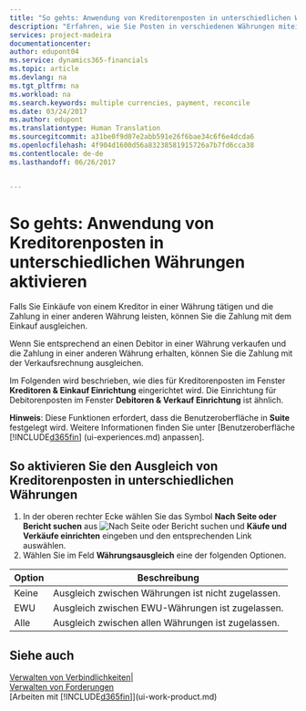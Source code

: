 ```yaml
---
title: "So gehts: Anwendung von Kreditorenposten in unterschiedlichen Währungen aktivieren| Microsoft Docs"
description: "Erfahren, wie Sie Posten in verschiedenen Währungen miteinander ausgleichen."
services: project-madeira
documentationcenter: 
author: edupont04
ms.service: dynamics365-financials
ms.topic: article
ms.devlang: na
ms.tgt_pltfrm: na
ms.workload: na
ms.search.keywords: multiple currencies, payment, reconcile
ms.date: 03/24/2017
ms.author: edupont
ms.translationtype: Human Translation
ms.sourcegitcommit: a31be0f9d07e2abb591e26f6bae34c6f6e4dcda6
ms.openlocfilehash: 4f904d1600d56a83238581915726a7b7fd6cca38
ms.contentlocale: de-de
ms.lasthandoff: 06/26/2017


---
```

# So gehts: Anwendung von Kreditorenposten in unterschiedlichen Währungen aktivieren
<a id="how-to-enable-application-of-ledger-entries-in-different-currencies" class="xliff"></a>
Falls Sie Einkäufe von einem Kreditor in einer Währung tätigen und die Zahlung in einer anderen Währung leisten, können Sie die Zahlung mit dem Einkauf ausgleichen.

Wenn Sie entsprechend an einen Debitor in einer Währung verkaufen und die Zahlung in einer anderen Währung erhalten, können Sie die Zahlung mit der Verkaufsrechnung ausgleichen.

Im Folgenden wird beschrieben, wie dies für Kreditorenposten im Fenster **Kreditoren & Einkauf Einrichtung** eingerichtet wird. Die Einrichtung für Debitorenposten im Fenster **Debitoren & Verkauf Einrichtung** ist ähnlich.

**Hinweis**: Diese Funktionen erfordert, dass die Benutzeroberfläche in **Suite** festgelegt wird. Weitere Informationen finden Sie unter [Benutzeroberfläche [!INCLUDE[d365fin](includes/d365fin_md.md)] (ui-experiences.md) anpassen].

## So aktivieren Sie den Ausgleich von Kreditorenposten in unterschiedlichen Währungen
<a id="to-enable-application-of-vendor-ledger-entries-in-different-currencies" class="xliff"></a>
1. In der oberen rechter Ecke wählen Sie das Symbol **Nach Seite oder Bericht suchen** aus ![Nach Seite oder Bericht suchen](media/ui-search/search_small.png "Nach Seite oder Bericht suchen") und **Käufe und Verkäufe einrichten** eingeben und den entsprechenden Link auswählen.
2. Wählen Sie im Feld **Währungsausgleich** eine der folgenden Optionen.

| Option | Beschreibung |
| --- | --- |
| Keine |Ausgleich zwischen Währungen ist nicht zugelassen. |
| EWU |Ausgleich zwischen EWU-Währungen ist zugelassen. |
| Alle |Ausgleich zwischen allen Währungen ist zugelassen. |

## Siehe auch
<a id="see-also" class="xliff"></a>
[Verwalten von Verbindlichkeiten|](payables-manage-payables.md)  
[Verwalten von Forderungen](receivables-manage-receivables.md)  
[Arbeiten mit [!INCLUDE[d365fin](includes/d365fin_md.md)]](ui-work-product.md)

